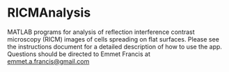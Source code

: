# RICMAnalysis
MATLAB programs for analysis of reflection interference contrast microscopy (RICM) images of cells spreading on flat surfaces. Please see the instructions document for a detailed description of how to use the app. Questions should be directed to Emmet Francis at emmet.a.francis@gmail.com
